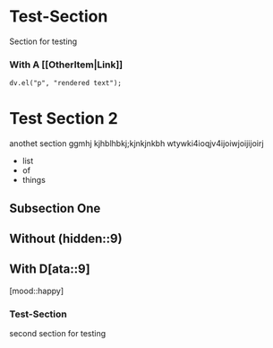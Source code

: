 # Test-Section
Section for testing
### With A [[OtherItem|Link]]
```dataviewjs
dv.el("p", "rendered text");
```
# Test Section 2
anothet section ggmhj
kjhblhbkj;kjnkjnkbh
wtywki4ioqjv4ijoiwjoijijoirj 
- list
- of
- things
## Subsection One





## Without (hidden::9)
## With D[ata::9]
[mood::happy]
### Test-Section
second  section for testing